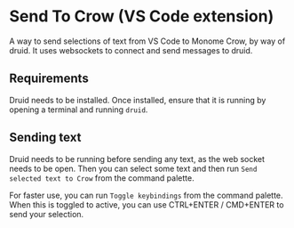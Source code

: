 # Send To Crow (VS Code extension)

A way to send selections of text from VS Code to Monome Crow, by way of druid. It uses websockets to connect and send messages to druid.

## Requirements

Druid needs to be installed. Once installed, ensure that it is running by opening a terminal and running `druid`.

## Sending text 

Druid needs to be running before sending any text, as the web socket needs to be open. 
Then you can select some text and then run `Send selected text to Crow` from the command palette.

For faster use, you can run `Toggle keybindings` from the command palette. When this is toggled to active, you can use CTRL+ENTER / CMD+ENTER to send your selection.